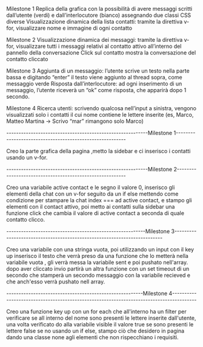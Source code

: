 Milestone 1
Replica della grafica con la possibilità di avere messaggi scritti dall’utente (verdi) e dall’interlocutore (bianco) assegnando due classi CSS diverse
Visualizzazione dinamica della lista contatti: tramite la direttiva v-for, visualizzare nome e immagine di ogni contatto

Milestone 2
Visualizzazione dinamica dei messaggi: tramite la direttiva v-for, visualizzare tutti i messaggi relativi al contatto attivo all’interno del pannello della conversazione
Click sul contatto mostra la conversazione del contatto cliccato


Milestone 3
Aggiunta di un messaggio: l’utente scrive un testo nella parte bassa e digitando “enter” il testo viene aggiunto al thread sopra, come messaggio verde
Risposta dall’interlocutore: ad ogni inserimento di un messaggio, l’utente riceverà un “ok” come risposta, che apparirà dopo 1 secondo.

Milestone 4
Ricerca utenti: scrivendo qualcosa nell’input a sinistra, vengono visualizzati solo i contatti il cui nome contiene le lettere inserite (es, Marco, Matteo Martina -> Scrivo “mar” rimangono solo Marco)


----------------------------------------------------------Milestone 1---------------------------------------------------------

Creo la parte grafica della pagina ,metto la sidebar e ci inserisco i contatti usando un v-for.

----------------------------------------------------------Milestone 2---------------------------------------------------------

Creo una variabile active contact e le segno il valore 0, inserisco gli elementi della chat con un v-for seguito da un if else
mettendo come condizione per stampare la chat index === ad active contact, e stampo gli elementi con il contact attivo, poi metto ai contatti sulla sidebar una funzione click che cambia il valore di active contact a seconda di quale contatto clicco.

---------------------------------------------------------Milestone 3-------------------------------------------------------------------------

Creo una variabile con una stringa vuota, poi utilizzando un input con il key up inserisco il testo che verrà preso da una funzione che lo metterà nella variabile vuota , gli verrà messa la variabile sent e poi pushato nell'array. dopo aver cliccato invio partirà un altra funzione con un set timeout di un secondo che stamperà un secondo messaggio con la variabile recieved e che anch'esso verrà pushato nell array.


--------------------------------------------------------Milestone 4----------------------------------------------------------------------------------------

Creo una funzione key up con un for each che all'interno ha un filter per verificare se all interno del nome sono presenti le lettere inserite dall'utente,
una volta verificato do alla variabile visible il valore true se sono presenti le lettere false se no usando un if else, stampo ciò che desidero in pagina dando una classe none agli elementi che non rispecchiano i requisiti.